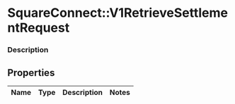 # SquareConnect::V1RetrieveSettlementRequest

### Description



## Properties
Name | Type | Description | Notes
------------ | ------------- | ------------- | -------------


